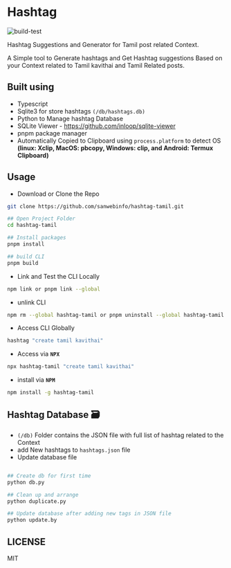 # Hashtag

![build-test](https://github.com/sanwebinfo/hashtag-tamil/workflows/build-test/badge.svg)  

Hashtag Suggestions and Generator for Tamil post related Context.

A Simple tool to Generate hashtags and Get Hashtag suggestions Based on your Context related to Tamil kavithai and Tamil Related posts.  

## Built using

- Typescript
- Sqlite3 for store hashtags `(/db/hashtags.db)`
- Python to Manage hashtag Database
- SQLite Viewer - <https://github.com/inloop/sqlite-viewer>
- pnpm package manager
- Automatically Copied to Clipboard using `process.platform` to detect OS **(linux: Xclip, MacOS: pbcopy, Windows: clip, and Android: Termux Clipboard)**

## Usage

- Download or Clone the Repo

```sh
git clone https://github.com/sanwebinfo/hashtag-tamil.git

## Open Project Folder
cd hashtag-tamil

## Install packages
pnpm install

## build CLI
pnpm build
```

- Link and Test the CLI Locally

```sh
npm link or pnpm link --global
```

- unlink CLI

```sh
npm rm --global hashtag-tamil or pnpm uninstall --global hashtag-tamil
```

- Access CLI Globally

```sh
hashtag "create tamil kavithai"
```

- Access via **`NPX`**

```sh
npx hashtag-tamil "create tamil kavithai"
```

- install via **`NPM`**

```sh
npm install -g hashtag-tamil
````

## Hashtag Database 🗃

- `(/db)` Folder contains the JSON file with full list of hashtag related to the Context
- add New hashtags to `hashtags.json` file
- Update database file

```sh

## Create db for first time
python db.py

## Clean up and arrange
python duplicate.py

## Update database after adding new tags in JSON file
python update.by
```

## LICENSE

MIT

